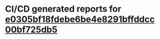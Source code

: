 # CI/CD generated reports for [e0305bf18fdebe6be4e8291bffddcc00bf725db5](https://github.com/hydephp/develop/commit/e0305bf18fdebe6be4e8291bffddcc00bf725db5)

